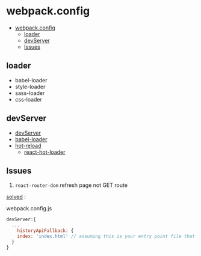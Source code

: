 # webpack.config

- [webpack.config](#webpackconfig)
  - [loader](#loader)
  - [devServer](#devserver)
  - [Issues](#issues)

## loader 

- babel-loader
- style-loader
- sass-loader
- css-loader

## devServer
- [devServer](https://webpack.js.org/configuration/dev-server/)
- [babel-loader](https://babeljs.io/docs/en/babel-preset-react)
- [hot-reload](https://medium.com/frochu/react-%E6%95%B4%E5%90%88-hot-module-replacement-cc4721a432af)
  - [react-hot-loader](https://github.com/gaearon/react-hot-loader)



## Issues

1. `react-router-dom` refresh page not GET route

[solved](https://stackoverflow.com/questions/51566221/page-doesnt-load-on-refresh-react-router-dom) : 

webpack.config.js

````js
devServer:{
  ...
    historyApiFallback: {
    index: 'index.html' // assuming this is your entry point file that loads your bundle.
  }
}
````